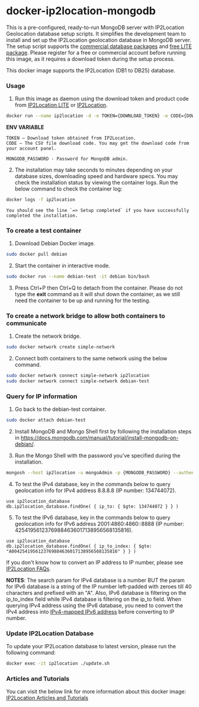 docker-ip2location-mongodb
==========================

This is a pre-configured, ready-to-run MongoDB server with IP2Location Geolocation database setup scripts. It simplifies the development team to install and set up the IP2Location geolocation database in MongoDB server. The setup script supports the [commercial database packages](https://www.ip2location.com) and [free LITE package](https://lite.ip2location.com). Please register for a free or commercial account before running this image, as it requires a download token during the setup process.

This docker image supports the IP2Location (DB1 to DB25) database.


### Usage

1. Run this image as daemon using the download token and product code from [IP2Location LITE](https://lite.ip2location.com) or [IP2Location](https://www.ip2location.com).

```bash
docker run --name ip2location -d -e TOKEN={DOWNLOAD_TOKEN} -e CODE={DOWNLOAD_CODE} -e MONGODB_PASSWORD={MONGODB_PASSWORD} ip2location/mongodb
```

**ENV VARIABLE**

    TOKEN – Download token obtained from IP2Location.
    CODE – The CSV file download code. You may get the download code from your account panel.

    MONGODB_PASSWORD - Password for MongoDB admin.

2. The installation may take seconds to minutes depending on your database sizes, downloading speed and hardware specs. You may check the installation status by viewing the container logs. Run the below command to check the container log:

```bash
docker logs -f ip2location
```

    You should see the line `=> Setup completed` if you have successfully completed the installation.


### To create a test container

1. Download Debian Docker image.

```bash
sudo docker pull debian
```

2. Start the container in interactive mode.

```bash
sudo docker run --name debian-test -it debian bin/bash
```

3. Press Ctrl+P then Ctrl+Q to detach from the container. Please do not type the **exit** command as it will shut down the container, as we still need the container to be up and running for the testing.


### To create a network bridge to allow both containers to communicate

1. Create the network bridge.

```bash
sudo docker network create simple-network
```

2. Connect both containers to the same network using the below command.

```bash
sudo docker network connect simple-network ip2location
sudo docker network connect simple-network debian-test
```


### Query for IP information

1. Go back to the debian-test container.

```bash
sudo docker attach debian-test
```

2. Install MongoDB and Mongo Shell first by following the installation steps in https://docs.mongodb.com/manual/tutorial/install-mongodb-on-debian/.

3. Run the Mongo Shell with the password you've specified during the installation.

```bash
mongosh --host ip2location -u mongoAdmin -p {MONGODB_PASSWORD} --authenticationDatabase admin
```

4. To test the IPv4 database, key in the commands below to query geolocation info for IPv4 address 8.8.8.8 (IP number: 134744072).

```
use ip2location_database
db.ip2location_database.findOne( { ip_to: { $gte: 134744072 } } )
```

5. To test the IPv6 database, key in the commands below to query geolocation info for IPv6 address 2001:4860:4860::8888 (IP number: 42541956123769884636017138956568135816).

```
use ip2location_database
db.ip2location_database.findOne( { ip_to_index: { $gte: "A0042541956123769884636017138956568135816" } } )
```

If you don't know how to convert an IP address to IP number, please see [IP2Location FAQs](https://www.ip2location.com/faqs#technical).

**NOTES**: The search param for IPv4 database is a number BUT the param for IPv6 database is a string of the IP number left-padded with zeroes till 40 characters and prefixed with an "A".
Also, IPv6 database is filtering on the ip_to_index field while IPv4 database is filtering on the ip_to field.
When querying IPv4 address using the IPv6 database, you need to convert the IPv4 address into [IPv4-mapped IPv6 address](https://blog.ip2location.com/knowledge-base/ipv4-mapped-ipv6-address/) before converting to IP number.


### Update IP2Location Database

To update your IP2Location database to latest version, please run the following  command:

```bash
docker exec -it ip2location ./update.sh
```


### Articles and Tutorials

You can visit the below link for more information about this docker image:
[IP2Location Articles and Tutorials](https://blog.ip2location.com)
